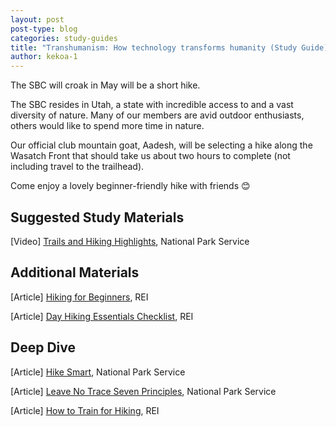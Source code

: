 ```yaml
---
layout: post
post-type: blog
categories: study-guides
title: "Transhumanism: How technology transforms humanity (Study Guide)"
author: kekoa-1
---
```


The SBC will croak in May will be a short hike.

The SBC resides in Utah, a state with incredible access to and a vast diversity of nature. Many of our members are avid outdoor enthusiasts, others would like to spend more time in nature.

Our official club mountain goat, Aadesh, will be selecting a hike along the Wasatch Front that should take us about two hours to complete (not including travel to the trailhead).

Come enjoy a lovely beginner-friendly hike with friends 😊

## Suggested Study Materials

[Video] [Trails and Hiking Highlights](https://www.nps.gov/subjects/trails/index.htm), National Park Service

## Additional Materials 

[Article] [Hiking for Beginners](https://www.rei.com/learn/expert-advice/hiking-for-beginners.html), REI

[Article] [Day Hiking Essentials Checklist](https://www.rei.com/learn/expert-advice/day-hiking-checklist.html), REI

## Deep Dive

[Article] [Hike Smart](https://www.nps.gov/articles/hiking-safety.htm), National Park Service

[Article] [Leave No Trace Seven Principles](https://www.nps.gov/articles/leave-no-trace-seven-principles.htm), National Park Service

[Article] [How to Train for Hiking](https://www.rei.com/learn/expert-advice/hiking-training.html), REI
